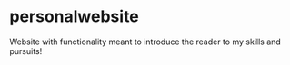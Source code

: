 # personalwebsite
Website with functionality meant to introduce the reader to my skills and pursuits!
